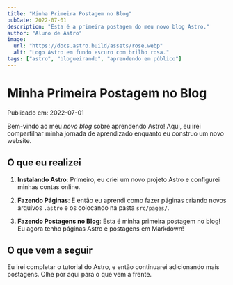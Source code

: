 ```yaml
---
title: "Minha Primeira Postagem no Blog"
pubDate: 2022-07-01
description: "Esta é a primeira postagem do meu novo blog Astro."
author: "Aluno de Astro"
image:
  url: "https://docs.astro.build/assets/rose.webp"
  alt: "Logo Astro em fundo escuro com brilho rosa."
tags: ["astro", "blogueirando", "aprendendo em público"]
---
```


# Minha Primeira Postagem no Blog

Publicado em: 2022-07-01

Bem-vindo ao meu _novo blog_ sobre aprendendo Astro! Aqui, eu irei compartilhar minha jornada de aprendizado enquanto eu construo um novo website.

## O que eu realizei

1. **Instalando Astro**: Primeiro, eu criei um novo projeto Astro e configurei minhas contas online.

2. **Fazendo Páginas**: E então eu aprendi como fazer páginas criando novos arquivos `.astro` e os colocando na pasta `src/pages/`.

3. **Fazendo Postagens no Blog**: Esta é minha primeira postagem no blog! Eu agora tenho páginas Astro e postagens em Markdown!

## O que vem a seguir

Eu irei completar o tutorial do Astro, e então continuarei adicionando mais postagens. Olhe por aqui para o que vem a frente.
